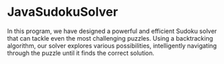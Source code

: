 # JavaSudokuSolver
In this program, we have designed a powerful and efficient Sudoku solver that can tackle even the most challenging puzzles. Using a backtracking algorithm, our solver explores various possibilities, intelligently navigating through the puzzle until it finds the correct solution. 
